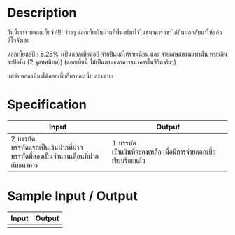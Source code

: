 # Description
วันนี้เราจ่ายดอกเบี้ยจ้า!!!! ว้าวๆ ดอกเบี้ยเงินฝากที่พี่มงฝากไว้ในธนาคาร เขาได้ปันผลกลับมาให้แล้ว ดีใจจังเลย

ดอกเบี้ยต่อปี : 5.25% (เป็นดอกเบี้ยต่อปี จ่ายปันผลให้รายเดือน และ จ่ายเศษสตางค์เท่านั้น หากเกินจะปัดที้ง (2 จุดทศนิยม)) (ดอกเบี้ยนี้ ไม่เป็นตามธนาคารธนาคารในชีวิตจริงๆ)

แต่ว่า ตกลงพี่มงได้ดอกเบี้ยกี่บาทละเนี่ย ละงงเบย

# Specification
|Input|Output|
|-|-|
|2 บรรทัด <br> บรรทัดแรกเป็นเงินฝากที่ฝาก <br> บรรทัดที่สองเป็นจำนวนเดือนที่ฝากกับธนาคาร|1 บรรทัด <br> เป็นเงินที่จะคงเหลือ เมื่อมีการจ่ายดอกเบี้ยเรียบร้อยแล้ว|

# Sample Input / Output
|Input|Output|
|-|-|
|||

